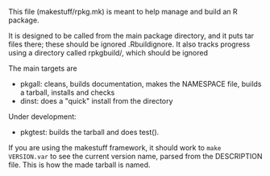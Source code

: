 This file (makestuff/rpkg.mk) is meant to help manage and build an R package.

It is designed to be called from the main package directory, and it puts tar files there; these should be ignored .Rbuildignore. It also tracks progress using a directory called rpkgbuild/, which should be ignored

The main targets are
* pkgall: cleans, builds documentation, makes the NAMESPACE file, builds a tarball, installs and checks
* dinst: does a "quick" install from the directory

Under development:
* pkgtest: builds the tarball and does test().

If you are using the makestuff framework, it should work to `make VERSION.var` to see the current version name, parsed from the DESCRIPTION file. This is how the made tarball is named.

